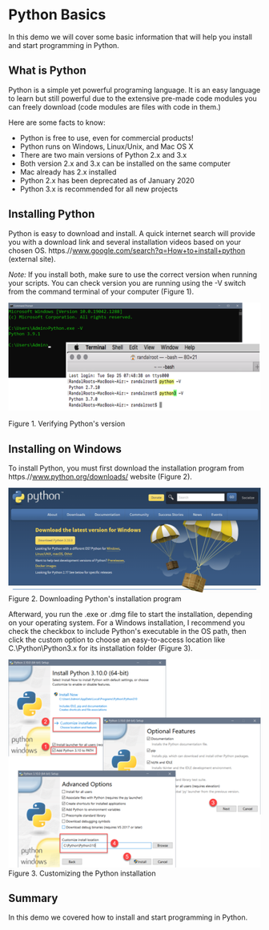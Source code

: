 # Python Basics
In this demo we will cover some basic information that will help you install and start programming in Python.

## What is Python
Python is a simple yet powerful programing language. It is an easy language to learn but still powerful due to the extensive pre-made code modules you can freely download (code modules are files with code in them.) 

Here are some facts to know:

-	Python is free to use, even for commercial products! 
- Python runs on Windows, Linux/Unix, and Mac OS X 
-	There are two main versions of Python 2.x and 3.x 
- Both version 2.x and 3.x can be installed on the same computer
-	Mac already has 2.x installed  
-	Python 2.x has been deprecated as of January 2020
-	Python 3.x is recommended for all new projects

## Installing Python
Python is easy to download and install.  A quick internet search will provide you with a download link and several installation videos based on your chosen OS. https.//www.google.com/search?q=How+to+install+python (external site). 

*Note:* If you install both, make sure to use the correct version when running your scripts. You can check  version you are running using the -V switch from the command terminal of your computer (Figure 1).

![Console Showing the version number after using the -V option](./images/Figure01.png "Show Version with -V")

Figure 1. Verifying Python's version


## Installing on Windows
To install Python, you must first download the installation program from  https.//www.python.org/downloads/ website (Figure 2). 

![The Python Download page](./images/Figure02.png "The Python download page")
Figure 2. Downloading Python's installation program

Afterward, you run the .exe or .dmg file to start the installation, depending on your operating system. 
For a Windows installation, I recommend you check the checkbox to include Python's executable in the OS path, then click the custom option to choose an easy-to-access location like C.\Python\Python3.x for its installation folder (Figure 3).

![The Python Installation App](./images/Figure03.png "The Python Installation App") 
Figure 3. Customizing the Python installation





## Summary
In this demo we covered how to install and start programming in Python.

